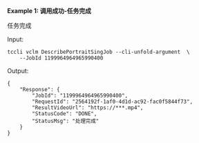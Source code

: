 **Example 1: 调用成功-任务完成**

任务完成

Input: 

```
tccli vclm DescribePortraitSingJob --cli-unfold-argument  \
    --JobId 1199964964965990400
```

Output: 
```
{
    "Response": {
        "JobId": "1199964964965990400",
        "RequestId": "2564192f-1af0-4d1d-ac92-fac0f5844f73",
        "ResultVideoUrl": "https://***.mp4",
        "StatusCode": "DONE",
        "StatusMsg": "处理完成"
    }
}
```

